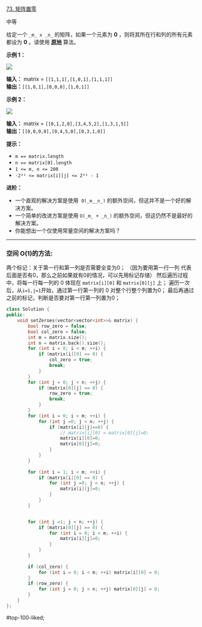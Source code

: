 [73. 矩阵置零](https://leetcode.cn/problems/set-matrix-zeroes/)

中等

给定一个 `_m_ x _n_` 的矩阵，如果一个元素为 **0** ，则将其所在行和列的所有元素都设为 **0** 。请使用 **[原地](http://baike.baidu.com/item/%E5%8E%9F%E5%9C%B0%E7%AE%97%E6%B3%95)** 算法。

**示例 1：**

![](https://assets.leetcode.com/uploads/2020/08/17/mat1.jpg)

**输入：** matrix = `[[1,1,1],[1,0,1],[1,1,1]]`  
**输出：**`[[1,0,1],[0,0,0],[1,0,1]]`

**示例 2：**

![](https://assets.leetcode.com/uploads/2020/08/17/mat2.jpg)

**输入：** matrix = `[[0,1,2,0],[3,4,5,2],[1,3,1,5]]`  
**输出：**`[[0,0,0,0],[0,4,5,0],[0,3,1,0]]`

**提示：**

- `m == matrix.length`
- `n == matrix[0].length`
- `1 <= m, n <= 200`
- `-2³¹ <= matrix[i][j] <= 2³¹ - 1`

**进阶：**

- 一个直观的解决方案是使用  `O(_m__n_)` 的额外空间，但这并不是一个好的解决方案。
- 一个简单的改进方案是使用 `O(_m_ + _n_)` 的额外空间，但这仍然不是最好的解决方案。
- 你能想出一个仅使用常量空间的解决方案吗？
---- ----

### 空间 O(1)的方法:
两个标记：关于第一行和第一列是否需要全变为0；
（因为要用第一行一列 代表 后面是否有0，那么之前如果就有0的情况，可以先用标记存储）
然后遍历过程中，将每一行每一列的 0 体现在 `matrix[i][0]` 和 `matrix[0][j]` 上；
遍历一次后，从`i=1,j=1`开始，通过第一行第一列的 0 对整个行整个列置为0；
最后再通过 之前的标记，判断是否要对第一行第一列置为0；
```cpp
class Solution {
public:
    void setZeroes(vector<vector<int>>& matrix) {
        bool row_zero = false;
        bool col_zero = false;
        int m = matrix.size();
        int n = matrix.back().size();
        for (int i = 0; i < m; ++i) {
            if (matrix[i][0] == 0) {
                col_zero = true;
                break;
            }
        }
        for (int j = 0; j < n; ++j) {
            if (matrix[0][j] == 0) {
                row_zero = true;
                break;
            }
        }
        for (int i = 0; i < m; ++i) {
            for (int j =0; j < n; ++j) {
                if (matrix[i][j]==0) {
                    // matrix[i][0] = matrix[0][j]=0;
                    matrix[i][0]=0;
                    matrix[0][j]=0;
                }
            }
        }
      
        for (int i = 1; i < m; ++i) {
            if (matrix[i][0] == 0) {
                for (int j =0; j < n; ++j) {
                    matrix[i][j]=0;
                }
            }
        }


        for (int j =1; j < n; ++j) {
            if (matrix[0][j] == 0) {
                for (int i = 0; i < m; ++i) {
                    matrix[i][j]=0;
                }
            }
        }
       
        if (col_zero) {
            for (int i = 0; i < m; ++i) matrix[i][0] = 0;
        }
        if (row_zero) {
            for (int j = 0; j < n; ++j) matrix[0][j] = 0;
        }
    }
};
```
#top-100-liked;